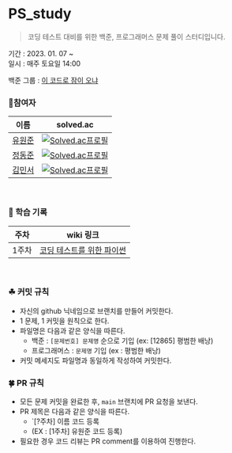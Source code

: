 # PS_study

> 코딩 테스트 대비를 위한 백준, 프로그래머스 문제 풀이 스터디입니다.

기간 : 2023. 01. 07 ~   
일시 : 매주 토요일 14:00

백준 그룹 : [이 코드로 잠이 오냐](https://www.acmicpc.net/group/16402)

### 🎈참여자
|                 이름                  |                                                  solved.ac                                                   |
|:-----------------------------------:|:------------------------------------------------------------------------------------------------------------:|
| [유원준](https://github.com/wonjunYou) | [![Solved.ac프로필](http://mazassumnida.wtf/api/mini/generate_badge?boj=youwjune)](https://solved.ac/youwjune) |
|  [정동준](https://github.com/dj-1087)  |[![Solved.ac프로필](http://mazassumnida.wtf/api/mini/generate_badge?boj=codest)](https://solved.ac/codest)|
|  [김민서](https://github.com/kingmingseo)  |[![Solved.ac프로필](http://mazassumnida.wtf/api/mini/generate_badge?boj=multi1971)](https://solved.ac/multi1971)|

<br>

### 🚅 학습 기록
|주차|wiki 링크|
|:---:|-------|
|1주차|[코딩 테스트를 위한 파이썬](https://github.com/wonjunYou/PS_study/wiki/1%EC%A3%BC%EC%B0%A8---%EC%BD%94%EB%94%A9%ED%85%8C%EC%8A%A4%ED%8A%B8%EB%A5%BC-%EC%9C%84%ED%95%9C-%ED%8C%8C%EC%9D%B4%EC%8D%AC)

<br>

### ☘ 커밋 규칙
* 자신의 github 닉네임으로 브랜치를 만들어 커밋한다.
* 1 문제, 1 커밋을 원칙으로 한다.
* 파일명은 다음과 같은 양식을 따른다.
  * 백준 : `[문제번호] 문제명` 순으로 기입 (ex: [12865] 평범한 배낭)
  * 프로그래머스 : `문제명` 기입 (ex : 평범한 배낭)
* 커밋 메세지도 파일명과 동일하게 작성하여 커밋한다.

### 🍀 PR 규칙
* 모든 문제 커밋을 완료한 후, `main` 브랜치에 PR 요청을 보낸다.
* PR 제목은 다음과 같은 양식을 따른다.
  * `[?주차] 이름 코드 등록
  * (EX : [1주차] 유원준 코드 등록)
* 필요한 경우 코드 리뷰는 PR comment를 이용하여 진행한다.